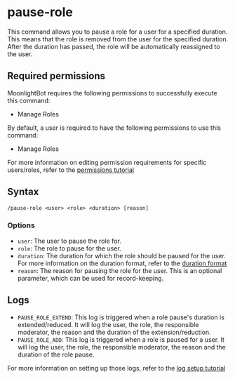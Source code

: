 # pause-role

This command allows you to pause a role for a user for a specified duration. This means that the role is removed from
the user for the specified duration. After the duration has passed, the role will be automatically reassigned to the
user.

## Required permissions

MoonlightBot requires the following permissions to successfully execute this command:

* Manage Roles

By default, a user is required to have the following permissions to use this command:

* Manage Roles

For more information on editing permission requirements for specific users/roles, refer to
the [permissions tutorial](<linkToPermissionsTutorial>)

## Syntax

```text
/pause-role <user> <role> <duration> [reason]
```

### Options

* `user`: The user to pause the role for.
* `role`: The role to pause for the user.
* `duration`: The duration for which the role should be paused for the user. For more information on the duration
  format, refer to the [duration format](../start-up/arguments.md#durations)
* `reason`: The reason for pausing the role for the user. This is an optional parameter, which can be used for
  record-keeping.

## Logs

* `PAUSE_ROLE_EXTEND`: This log is triggered when a role pause's duration is extended/reduced.
  It will log the user, the role, the responsible moderator, the reason and the duration of the extension/reduction.
* `PAUSE_ROLE_ADD`: This log is triggered when a role is paused for a user.
  It will log the user, the role, the responsible moderator, the reason and the duration of the role pause.

For more information on setting up those logs, refer to the [log setup tutorial](<linkToLogTutorial>)